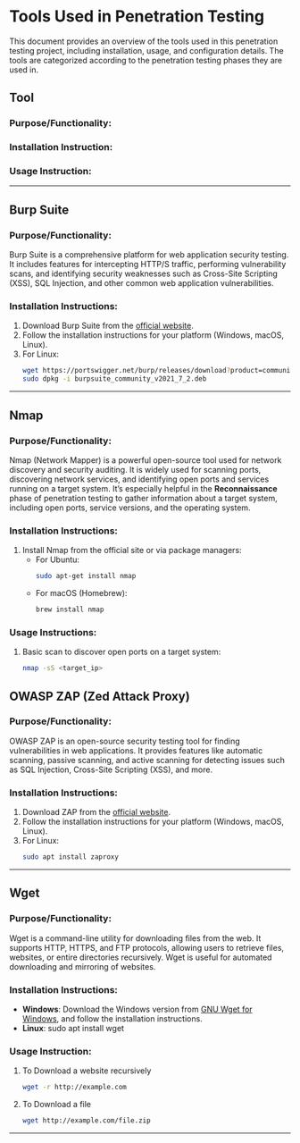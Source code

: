 # Tools Used in Penetration Testing

This document provides an overview of the tools used in this penetration testing project, including installation, usage, and configuration details. The tools are categorized according to the penetration testing phases they are used in.

## Tool

### Purpose/Functionality:

### Installation Instruction: 

### Usage Instruction:

---

## Burp Suite

### Purpose/Functionality:
Burp Suite is a comprehensive platform for web application security testing. It includes features for intercepting HTTP/S traffic, performing vulnerability scans, and identifying security weaknesses such as Cross-Site Scripting (XSS), SQL Injection, and other common web application vulnerabilities.

### Installation Instructions:
1. Download Burp Suite from the [official website](https://portswigger.net/burp).
2. Follow the installation instructions for your platform (Windows, macOS, Linux).
3. For Linux:
   ```bash
   wget https://portswigger.net/burp/releases/download?product=community&version=2021.7.2&type=Linux
   sudo dpkg -i burpsuite_community_v2021_7_2.deb

---

## Nmap

### Purpose/Functionality:
Nmap (Network Mapper) is a powerful open-source tool used for network discovery and security auditing. It is widely used for scanning ports, discovering network services, and identifying open ports and services running on a target system. It’s especially helpful in the **Reconnaissance** phase of penetration testing to gather information about a target system, including open ports, service versions, and the operating system.

### Installation Instructions:
1. Install Nmap from the official site or via package managers:
   - For Ubuntu:
     ```bash
     sudo apt-get install nmap
     ```
   - For macOS (Homebrew):
     ```bash
     brew install nmap
     ```

### Usage Instructions:
1. Basic scan to discover open ports on a target system:
   ```bash
   nmap -sS <target_ip>


## OWASP ZAP (Zed Attack Proxy)

### Purpose/Functionality:
OWASP ZAP is an open-source security testing tool for finding vulnerabilities in web applications. It provides features like automatic scanning, passive scanning, and active scanning for detecting issues such as SQL Injection, Cross-Site Scripting (XSS), and more.

### Installation Instructions:
1. Download ZAP from the [official website](https://www.zaproxy.org/download/).
2. Follow the installation instructions for your platform (Windows, macOS, Linux).
3. For Linux:
   ```bash
   sudo apt install zaproxy

---

## Wget

### Purpose/Functionality:
Wget is a command-line utility for downloading files from the web. It supports HTTP, HTTPS, and FTP protocols, allowing users to retrieve files, websites, or entire directories recursively. Wget is useful for automated downloading and mirroring of websites.

### Installation Instructions:
- **Windows**: Download the Windows version from [GNU Wget for Windows](https://eternallybored.org/misc/wget/), and follow the installation instructions.
- **Linux**: sudo apt install wget

### Usage Instruction:

1. To Download a website recursively
   ```bash
   wget -r http://example.com
2. To Download a file
   ```bash
   wget http://example.com/file.zip

--- 

